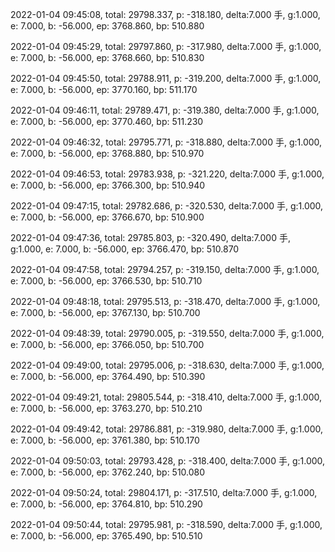 2022-01-04 09:45:08, total: 29798.337, p: -318.180, delta:7.000 手, g:1.000, e: 7.000, b: -56.000, ep: 3768.860, bp: 510.880

2022-01-04 09:45:29, total: 29797.860, p: -317.980, delta:7.000 手, g:1.000, e: 7.000, b: -56.000, ep: 3768.660, bp: 510.830

2022-01-04 09:45:50, total: 29788.911, p: -319.200, delta:7.000 手, g:1.000, e: 7.000, b: -56.000, ep: 3770.160, bp: 511.170

2022-01-04 09:46:11, total: 29789.471, p: -319.380, delta:7.000 手, g:1.000, e: 7.000, b: -56.000, ep: 3770.460, bp: 511.230

2022-01-04 09:46:32, total: 29795.771, p: -318.880, delta:7.000 手, g:1.000, e: 7.000, b: -56.000, ep: 3768.880, bp: 510.970

2022-01-04 09:46:53, total: 29783.938, p: -321.220, delta:7.000 手, g:1.000, e: 7.000, b: -56.000, ep: 3766.300, bp: 510.940

2022-01-04 09:47:15, total: 29782.686, p: -320.530, delta:7.000 手, g:1.000, e: 7.000, b: -56.000, ep: 3766.670, bp: 510.900

2022-01-04 09:47:36, total: 29785.803, p: -320.490, delta:7.000 手, g:1.000, e: 7.000, b: -56.000, ep: 3766.470, bp: 510.870

2022-01-04 09:47:58, total: 29794.257, p: -319.150, delta:7.000 手, g:1.000, e: 7.000, b: -56.000, ep: 3766.530, bp: 510.710

2022-01-04 09:48:18, total: 29795.513, p: -318.470, delta:7.000 手, g:1.000, e: 7.000, b: -56.000, ep: 3767.130, bp: 510.700

2022-01-04 09:48:39, total: 29790.005, p: -319.550, delta:7.000 手, g:1.000, e: 7.000, b: -56.000, ep: 3766.050, bp: 510.700

2022-01-04 09:49:00, total: 29795.006, p: -318.630, delta:7.000 手, g:1.000, e: 7.000, b: -56.000, ep: 3764.490, bp: 510.390

2022-01-04 09:49:21, total: 29805.544, p: -318.410, delta:7.000 手, g:1.000, e: 7.000, b: -56.000, ep: 3763.270, bp: 510.210

2022-01-04 09:49:42, total: 29786.881, p: -319.980, delta:7.000 手, g:1.000, e: 7.000, b: -56.000, ep: 3761.380, bp: 510.170

2022-01-04 09:50:03, total: 29793.428, p: -318.400, delta:7.000 手, g:1.000, e: 7.000, b: -56.000, ep: 3762.240, bp: 510.080

2022-01-04 09:50:24, total: 29804.171, p: -317.510, delta:7.000 手, g:1.000, e: 7.000, b: -56.000, ep: 3764.810, bp: 510.290

2022-01-04 09:50:44, total: 29795.981, p: -318.590, delta:7.000 手, g:1.000, e: 7.000, b: -56.000, ep: 3765.490, bp: 510.510